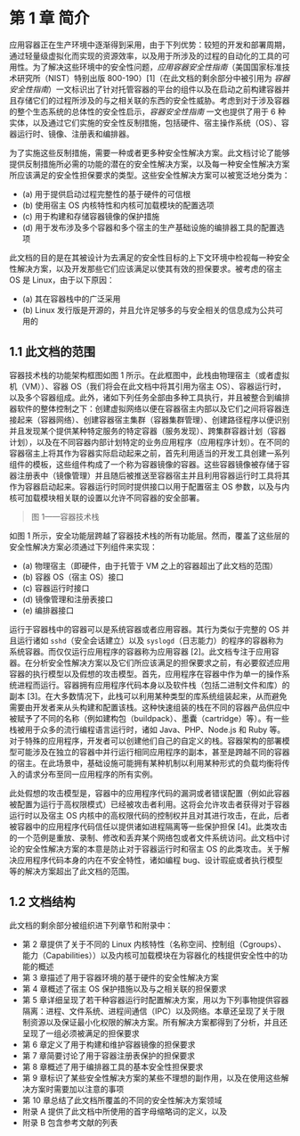 # 第 1 章 简介

应用容器正在生产环境中逐渐得到采用，由于下列优势：较短的开发和部署周期，通过轻量级虚拟化而实现的资源效率，以及用于所涉及的过程的自动化的工具的可用性。为了解决这些环境中的安全性问题，_应用容器安全性指南_（美国国家标准技术研究所（NIST）特别出版 800-190）\[1\]（在此文档的剩余部分中被引用为 _容器安全性指南_）一文标识出了针对托管容器的平台的组件以及在启动之前构建容器并且存储它们的过程所涉及的与之相关联的东西的安全性威胁。考虑到对于涉及容器的整个生态系统的总体性的安全性启示，_容器安全性指南_ 一文也提供了用于 6 种实体，以及通过它们实施的安全性反制措施，包括硬件、宿主操作系统（OS）、容器运行时、镜像、注册表和编排器。

为了实施这些反制措施，需要一种或者更多种安全性解决方案。此文档讨论了能够提供反制措施所必需的功能的潜在的安全性解决方案，以及每一种安全性解决方案所应该满足的安全性担保要求的类型。这些安全性解决方案可以被宽泛地分类为：

* (a) 用于提供启动过程完整性的基于硬件的可信根
* (b) 使用宿主 OS 内核特性和内核可加载模块的配置选项
* (c) 用于构建和存储容器镜像的保护措施
* (d) 用于发布涉及多个容器和多个宿主的生产基础设施的编排器工具的配置选项

此文档的目的是在其被设计为去满足的安全性目标的上下文环境中检视每一种安全性解决方案，以及开发那些它们应该满足以使其有效的担保要求。被考虑的宿主 OS 是 Linux，由于以下原因：

* (a) 其在容器栈中的广泛采用
* (b) Linux 发行版是开源的，并且允许足够多的与安全相关的信息成为公共可用的

## 1.1 此文档的范围

容器技术栈的功能架构框图如图 1 所示。在此框图中，此栈由物理宿主（或者虚拟机（VM））、容器 OS（我们将会在此文档中将其引用为宿主 OS）、容器运行时，以及多个容器组成。此外，诸如下列任务全部由多种工具执行，并且被整合到编排器软件的整体控制之下：创建虚拟网络以便在容器宿主内部以及它们之间将容器连接起来（容器网络）、创建容器宿主集群（容器集群管理）、创建路径程序以便识别并且发现某个提供某种特定服务的特定容器（服务发现）、跨集群容器计划（容器计划），以及在不同容器内部计划特定的业务应用程序（应用程序计划）。在不同的容器宿主上将其作为容器实际启动起来之前，首先利用适当的开发工具创建一系列组件的模板，这些组件构成了一个称为容器镜像的容器。这些容器镜像被存储于容器注册表中（镜像管理）并且随后被推送至容器宿主并且利用容器运行时工具将其作为容器启动起来。容器运行时同时提供接口以用于配置宿主 OS 参数，以及与内核可加载模块相关联的设置以允许不同容器的安全部署。

> 图 1——容器技术栈

如图 1 所示，安全功能层跨越了容器技术栈的所有功能层。然而，覆盖了这些层的安全性解决方案必须通过下列组件来实现：

* (a) 物理宿主（即硬件，由于托管于 VM 之上的容器超出了此文档的范围）
* (b) 容器 OS（宿主 OS）接口
* (c) 容器运行时接口
* (d) 镜像管理和注册表接口
* (e) 编排器接口

运行于容器栈中的容器可以是系统容器或者应用容器。其行为类似于完整的 OS 并且运行诸如 `sshd`（安全会话建立）以及 `syslogd`（日志能力）的程序的容器称为系统容器。而仅仅运行应用程序的容器称为应用容器 \[2\]。此文档专注于应用容器。在分析安全性解决方案以及它们所应该满足的担保要求之前，有必要叙述应用容器的执行模型以及假想的攻击模型。首先，应用程序在容器中作为单一的操作系统进程而运行。容器拥有应用程序代码本身以及软件栈（包括二进制文件和库）的副本 \[3\]。在大多数情况下，此栈可以利用某种类型的库系统组装起来，从而避免需要由开发者来从头构建和配置该栈。这种快速组装的栈在不同的容器产品供应中被赋予了不同的名称（例如建构包（buildpack）、墨囊（cartridge）等）。有一些栈被用于众多的流行编程语言运行时，诸如 Java、PHP、Node.js 和 Ruby 等。对于特殊的应用程序，开发者可以创建他们自己的自定义的栈。容器架构的部署模型可能涉及在独立的容器中并行运行相同应用程序的副本，甚至是跨越不同的容器的宿主。在此场景中，基础设施可能拥有某种机制以利用某种形式的负载均衡将传入的请求分布至同一应用程序的所有实例。

此处假想的攻击模型是，容器中的应用程序代码的漏洞或者错误配置（例如此容器被配置为运行于高权限模式）已经被攻击者利用。这将会允许攻击者获得对于容器运行时以及宿主 OS 内核中的高权限代码的控制权并且对其进行攻击，在此，后者被容器中的应用程序代码信任以提供诸如进程隔离等一些保护担保 \[4\]。此类攻击的一个范例是重放、录制、修改和丢弃某个网络包或者文件系统访问。此文档中讨论的安全性解决方案的本意是防止对于容器运行时和宿主 OS 的此类攻击。关于解决应用程序代码本身的内在不安全特性，诸如编程 bug、设计瑕疵或者执行模型等的解决方案超出了此文档的范围。

## 1.2 文档结构

此文档的剩余部分被组织进下列章节和附录中：

* 第 2 章提供了关于不同的 Linux 内核特性（名称空间、控制组（Cgroups）、能力（Capabilities））以及内核可加载模块在为容器化的栈提供安全性中的功能的概述
* 第 3 章描述了用于容器环境的基于硬件的安全性解决方案
* 第 4 章概述了宿主 OS 保护措施以及与之相关联的担保要求
* 第 5 章详细呈现了若干种容器运行时配置解决方案，用以为下列事物提供容器隔离：进程、文件系统、进程间通信（IPC）以及网络。本章还呈现了关于限制资源以及保证最小化权限的解决方案。所有解决方案都得到了分析，并且还呈现了一组必须被满足的担保要求
* 第 6 章定义了用于构建和维护容器镜像的担保要求
* 第 7 章简要讨论了用于容器注册表保护的担保要求
* 第 8 章概述了用于编排器工具的基本安全性担保要求
* 第 9 章标识了某些安全性解决方案的某些不理想的副作用，以及在使用这些解决方案时需要加以注意的事项
* 第 10 章总结了此文档所覆盖的不同的安全性解决方案领域
* 附录 A 提供了此文档中所使用的首字母缩略词的定义，以及
* 附录 B 包含参考文献的列表


